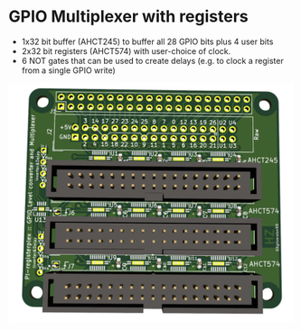 GPIO Multiplexer with registers
================================

 * 1x32 bit buffer (AHCT245) to buffer all 28 GPIO bits plus 4 user bits
 * 2x32 bit registers (AHCT574) with user-choice of clock.
 * 6 NOT gates that can be used to create delays (e.g. to clock a register
   from a single GPIO write)

![](img/board-render.png)
